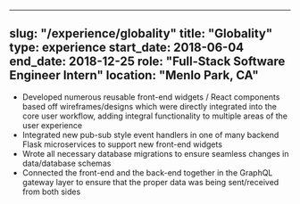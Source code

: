 ---
slug: "/experience/globality"
title: "Globality"
type: experience
start_date: 2018-06-04
end_date: 2018-12-25
role: "Full-Stack Software Engineer Intern"
location: "Menlo Park, CA"
----
- Developed numerous reusable front-end widgets / React components based off wireframes/designs which were directly integrated into the core user workflow, adding integral functionality to multiple areas of the user experience
- Integrated new pub-sub style event handlers in one of many backend Flask microservices to support new front-end widgets
- Wrote all necessary database migrations to ensure seamless changes in data/database schemas
- Connected the front-end and the back-end together in the GraphQL gateway layer to ensure that the proper data was being sent/received from both sides
